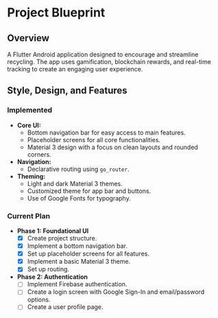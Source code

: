 # Project Blueprint

## Overview

A Flutter Android application designed to encourage and streamline recycling. The app uses gamification, blockchain rewards, and real-time tracking to create an engaging user experience.

## Style, Design, and Features

### Implemented

*   **Core UI:**
    *   Bottom navigation bar for easy access to main features.
    *   Placeholder screens for all core functionalities.
    *   Material 3 design with a focus on clean layouts and rounded corners.
*   **Navigation:**
    *   Declarative routing using `go_router`.
*   **Theming:**
    *   Light and dark Material 3 themes.
    *   Customized theme for app bar and buttons.
    *   Use of Google Fonts for typography.

### Current Plan

*   **Phase 1: Foundational UI**
    *   [x] Create project structure.
    *   [x] Implement a bottom navigation bar.
    *   [x] Set up placeholder screens for all features.
    *   [x] Implement a basic Material 3 theme.
    *   [x] Set up routing.
*   **Phase 2: Authentication**
    *   [ ] Implement Firebase authentication.
    *   [ ] Create a login screen with Google Sign-In and email/password options.
    *   [ ] Create a user profile page.
